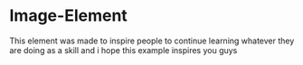 # Image-Element
  This element was made to inspire people to continue learning whatever they are doing as a skill and i hope this example inspires you guys 
